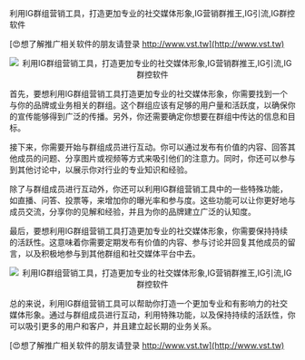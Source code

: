 利用IG群组营销工具，打造更加专业的社交媒体形象,IG营销群推王,IG引流,IG群控软件

[😍想了解推广相关软件的朋友请登录 http://www.vst.tw](http://www.vst.tw)

 <center><img src="https://vst.tw/MP4/tuiguang/png/6.png" alt="利用IG群组营销工具，打造更加专业的社交媒体形象,IG营销群推王,IG引流,IG群控软件"></center>

首先，要想利用IG群组营销工具打造更加专业的社交媒体形象，你需要找到一个与你的品牌或业务相关的群组。这个群组应该有足够的用户量和活跃度，以确保你的宣传能够得到广泛的传播。另外，你还需要确定你想要在群组中传达的信息和目标。

接下来，你需要开始与群组成员进行互动。你可以通过发布有价值的内容、回答其他成员的问题、分享图片或视频等方式来吸引他们的注意力。同时，你还可以参与到其他讨论中，以展示你对行业的专业知识和经验。

除了与群组成员进行互动外，你还可以利用IG群组营销工具中的一些特殊功能，如直播、问答、投票等，来增加你的曝光率和参与度。这些功能可以让你更好地与成员交流，分享你的见解和经验，并且为你的品牌建立广泛的认知度。

最后，要想利用IG群组营销工具打造更加专业的社交媒体形象，你需要保持持续的活跃性。这意味着你需要定期发布有价值的内容、参与讨论并回复其他成员的留言，以及积极地参与到其他群组和社交媒体平台中去。

 <center><img src="https://vst.tw/MP4/tuiguang/png/7.png" alt="利用IG群组营销工具，打造更加专业的社交媒体形象,IG营销群推王,IG引流,IG群控软件"></center>

总的来说，利用IG群组营销工具可以帮助你打造一个更加专业和有影响力的社交媒体形象。通过与群组成员进行互动，利用特殊功能，以及保持持续的活跃性，你可以吸引更多的用户和客户，并且建立起长期的业务关系。

[😍想了解推广相关软件的朋友请登录 http://www.vst.tw](http://www.vst.tw)



